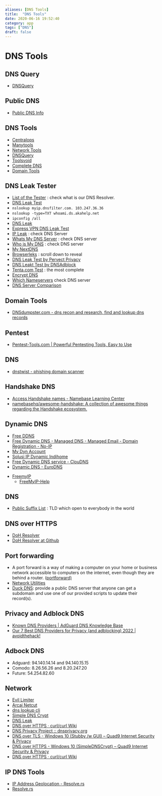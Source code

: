 ```yaml
---
aliases: [DNS Tools]
title:  "DNS Tools"
date: 2020-06-16 19:52:40
category: app
tags: ["DNS"]
draft: false
---
```


# DNS Tools

## DNS Query
- [DNSQuery](https://dnsquery.org/dnsquery/)

## Public DNS
- [Public DNS Info](https://public-dns.info/)

## DNS Tools
- [Centralops](https://centralops.net/co/)
- [Manytools](https://manytools.org/network/)
- [Network Tools](https://network-tools.com/)
- [DNSQuery](https://dnsquery.org/)
- [Toolsvoid](https://www.toolsvoid.com)
- [Complete DNS](https://completedns.com/)
- [Domain Tools](https://whois.domaintools.com/)


## DNS Leak Tester
- [List of the Tester](https://routersecurity.org/testdns.php) : check what is our DNS Resolver.
- [DNS Leak Test](https://www.dnsleaktest.com)
- `nslookup myip.dnsfilter.com. 103.247.36.36`
- `nslookup -type=TXT whoami.ds.akahelp.net`
- `ipconfig /all`
- [DNS Leak](https://dnsleak.com)
- [Express VPN DNS Leak Test](https://www.expressvpn.com/dns-leak-test)
- [IP Leak](https://ipleak.net/) : check DNS Server
- [Whats My DNS Server](https://www.whatsmydnsserver.com/) : check DNS server
- [Who is My DNS](https://whoismydns.com/) : check DNS server
- [My NextDNS](https://my.nextdns.io/)
- [Browserleks](https://browserleaks.com/ip) : scroll down to reveal
- [DNS Leak Test by Pervect Privacy](https://www.perfect-privacy.com/en/tests/dns-leaktest)
- [DNS Leakt Test by DNSAdblock](https://dnsadblock.com/dns-leak-test/)
- [Tenta.com Test](https://tenta.com/test/) : the most complete
- [Encrypt DNS](https://www.toptal.com/web/encrypted-safe-with-esni-doh-dot)
- [Which Nameservers](https://which.nameserve.rs/) check DNS server
- [DNS Server Comparison](https://www.grc.com/dns/benchmark.htm)


## Domain Tools
- [DNSdumpster.com - dns recon and research, find and lookup dns records](https://dnsdumpster.com/)

## Pentest
- [Pentest-Tools.com | Powerful Pentesting Tools, Easy to Use](https://pentest-tools.com/home)

## DNS  
- [dnstwist - phishing domain scanner](https://dnstwist.it/)

## Handshake DNS
- [Access Handshake names - Namebase Learning Center](https://learn.namebase.io/starting-from-zero/how-to-access-handshake-sites)
- [namebasehq/awesome-handshake: A collection of awesome things regarding the Handshake ecosystem.](https://github.com/namebasehq/awesome-handshake)

## Dynamic DNS
* [Free DDNS](https://freemyip.com/main)
* [Free Dynamic DNS - Managed DNS - Managed Email - Domain Registration - No-IP](https://www.noip.com/)
* [My Dyn Account](https://account.dyn.com/)
* [Solusi IP Dynamic Indihome](https://ip-dynamic.com/)
* [Free Dynamic DNS service - ClouDNS](https://asia.cloudns.net/dynamic-dns/)
* [Dynamic DNS - EuroDNS](https://www.eurodns.com/dynamic-dns)
- [FreemyIP](https://freemyip.com/update?token=973c1ba1468f0bbe24dbc1a5&domain=irosyadi.freemyip.com)
    - [FreeMyIP-Help](https://freemyip.com/help?domain=irosyadi.freemyip.com&token=973c1ba1468f0bbe24dbc1a5)

## DNS
- [Public Suffix List](https://publicsuffix.org/) : TLD which  open to everybody in the world

## DNS over HTTPS
- [DoH Resolver](https://wiki.mozilla.org/Trusted_Recursive_Resolver#DNS-over-HTTPS_Prefs_in_Firefox)
- [DoH Resolver at Github](https://github.com/curl/curl/wiki/DNS-over-HTTPS)

## Port forwarding
- A port forward is a way of making a computer on your home or business network accessible to computers on the internet, even though they are behind a router. ([portforward)](https://portforward.com/)
- [Network Utilities](https://portforward.com/store/pfconfig.cgi)
- [Duck DNS](https://www.duckdns.org/why.jsp): provide a public DNS server that anyone can get a subdomain and use one of our provided scripts to update their record(s).

## Privacy and Adblock DNS
- [Known DNS Providers | AdGuard DNS Knowledge Base](https://adguard-dns.io/kb/general/dns-providers/)
- [Our 7 Best DNS Providers for Privacy (and adblocking) 2022 | avoidthehack!](https://avoidthehack.com/best-dns-privacy)

## Adbock DNS
- Adguard: 94.140.14.14 and 94.140.15.15
- Comodo: 8.26.56.26 and 8.20.247.20
- Future: 54.254.82.60





## Network
- [Evil Limiter](https://github.com/bitbrute/evillimiter-windows)
- [Arcai Netcut](https://arcai.com/)
- [dns lookup cli](https://github.com/ameshkov/dnslookup)
- [Simple DNS Crypt](https://github.com/bitbeans/SimpleDnsCrypt)
- [DNS Leak](https://dnsleak.com/)
- [DNS over HTTPS · curl/curl Wiki](https://github.com/curl/curl/wiki/DNS-over-HTTPS#publicly-available-servers=)
- [DNS Privacy Project :: dnsprivacy.org](https://dnsprivacy.org/)
- [DNS over TLS - Windows 10 (Stubby /w GUI) – Quad9 Internet Security & Privacy](https://support.quad9.net/hc/en-us/articles/4408347318285-DNS-over-TLS-Windows-10-Stubby-w-GUI-)
- [DNS over HTTPS - Windows 10 (SimpleDNSCrypt) – Quad9 Internet Security & Privacy](https://support.quad9.net/hc/en-us/articles/360041192592-DNS-over-HTTPS-Windows-10-SimpleDNSCrypt-)
- [DNS over HTTPS · curl/curl Wiki](https://github.com/curl/curl/wiki/DNS-over-HTTPS)

## IP DNS Tools
- [IP Address Geolocation - Resolve.rs](https://resolve.rs/ip/geolocation.html)
- [Resolve.rs](https://resolve.rs/)